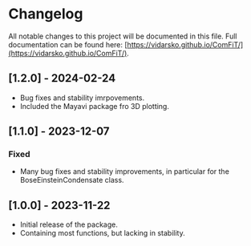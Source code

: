 # Changelog

All notable changes to this project will be documented in this file.
Full documentation can be found here: [https://vidarsko.github.io/ComFiT/](https://vidarsko.github.io/ComFiT/).

## [1.2.0] - 2024-02-24
- Bug fixes and stability imrpovements.
- Included the Mayavi package fro 3D plotting. 

## [1.1.0] - 2023-12-07
### Fixed
- Many bug fixes and stability improvements, in particular for the BoseEinsteinCondensate class.

## [1.0.0] - 2023-11-22
- Initial release of the package.
- Containing most functions, but lacking in stability.